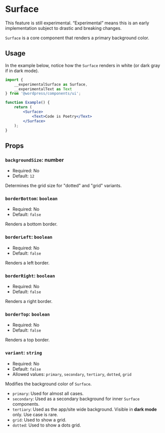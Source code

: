 # Surface

<div class="callout callout-alert">
This feature is still experimental. “Experimental” means this is an early implementation subject to drastic and breaking changes.
</div>

`Surface` is a core component that renders a primary background color.

## Usage

In the example below, notice how the `Surface` renders in white (or dark gray if in dark mode).

```jsx
import {
	__experimentalSurface as Surface,
	__experimentalText as Text
} from '@wordpress/components/ui';

function Example() {
	return (
		<Surface>
			<Text>Code is Poetry</Text>
		</Surface>
	);
}
```

## Props

### `backgroundSize`: number

- Required: No
- Default: `12`

Determines the grid size for "dotted" and "grid" variants.

### `borderBottom`: `boolean`

- Required: No
- Default: `false`

Renders a bottom border.

### `borderLeft`: `boolean`

- Required: No
- Default: `false`

Renders a left border.

### `borderRight`: `boolean`

- Required: No
- Default: `false`

Renders a right border.

### `borderTop`: `boolean`

- Required: No
- Default: `false`

Renders a top border.

### `variant`: `string`

- Required: No
- Default: `false`
- Allowed values: `primary`, `secondary`, `tertiary`, `dotted`, `grid`

Modifies the background color of `Surface`.

-   `primary`: Used for almost all cases.
-   `secondary`: Used as a secondary background for inner `Surface` components.
-   `tertiary`: Used as the app/site wide background. Visible in **dark mode** only. Use case is rare.
-   `grid`: Used to show a grid.
-   `dotted`: Used to show a dots grid.
